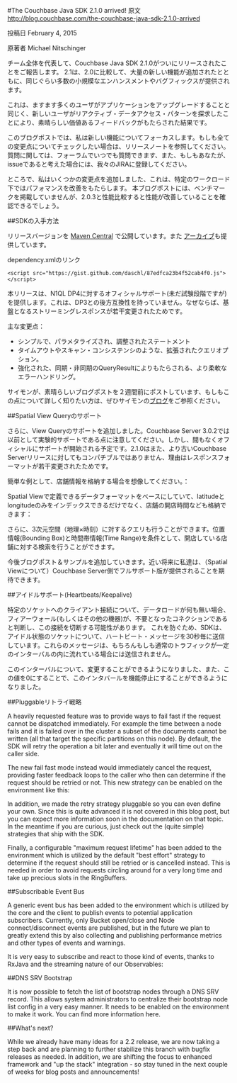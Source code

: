 #The Couchbase Java SDK 2.1.0 arrived!
原文
http://blog.couchbase.com/the-couchbase-java-sdk-2.1.0-arrived

投稿日
February 4, 2015

原著者
Michael Nitschinger

チーム全体を代表して、Couchbase Java SDK 2.1.0がついにリリースされたことをご報告します。
2.1は、2.0に比較して、大量の新しい機能が追加されたとともに、同じぐらい多数の小規模なエンハンスメントやバグフィックスが提供されます。

これは、ますます多くのユーザがアプリケーションをアップグレードすることと同じく、新しいユーザがリアクティブ・データアクセス・パターンを探求したことにより、素晴らしい価値あるフィードバックがもたらされた結果です。

このブログポストでは、私は新しい機能についてフォーカスします。もしも全ての変更点についてチェックしたい場合は、リリースノートを参照してください。質問に関しては、フォーラムでいつでも質問できます、また、もしもあなたが、issueであると考えた場合には、我々のJIRAに登録してください。

ところで、私はいくつかの変更点を追加しました、これは、特定のワークロード下ではパフォマンスを改善をもたらします。
本ブログポストには、ベンチマークを掲載していませんが、2.0.3と性能比較すると性能が改善していることを確認できるでしょう。

##SDKの入手方法


リリースバージョンを
<a href="http://search.maven.org/#artifactdetails%7Ccom.couchbase.client%7Cjava-client%7C2.1.0%7Cjar">Maven Central</a> で公開しています。また <a href="http://packages.couchbase.com/clients/java/2.1.0/Couchbase-Java-Client-2.1.0.zip">アーカイブ</a>も提供しています。

dependency.xmlのリンク
```
<script src="https://gist.github.com/daschl/87edfca23b4f52cab4f0.js"></script>
```

本リリースは、N1QL DP4に対するオフィシャルサポート(未だ試験段階ですが)を提供します。これは、DP3との後方互換性を持っていません。なぜならば、基盤となるストリーミングレスポンスが若干変更されたためです。

主な変更点：

* シンプルで、パラメタライズされ、調整されたステートメント
* タイムアウトやスキャン・コンシステンシのような、拡張されたクエリオプション。
* 強化された、同期・非同期のQueryResultによりもたらされる、より柔軟なエラーハンドリング。

サイモンが、素晴らしいブログポストを２週間前にポストしています、もしもこの点について詳しく知りたい方は、ぜひサイモンの<a href="http://blog.couchbase.com/n1ql-dp4-java-sdk">ブログ</a>をご参照ください。

##Spatial View Queryのサポート

さらに、View Queryのサポートを追加しました。Couchbase Server 3.0.2では以前として実験的サポートである点に注意してください。しかし、間もなくオフィシャルにサポートが開始される予定です。2.1.0はまた、より古いCouchbase Serverリリースに対してもコンパチブルではありません、理由はレスポンスフォーマットが若干変更されたためです。

簡単な例として、店舗情報を格納する場合を想像してください。：


Spatial Viewで定義できるデータフォーマットをベースにしていて、latitudeとlongitudeのみをインデックスできるだけでなく、店舗の開店時間なども格納できます：


さらに、3次元空間（地理×時刻）に対するクエリも行うことができます。位置情報(Bounding Box)と時間帯情報(Time Range)を条件として、開店している店舗に対する検索を行うことができます。

今後ブログポスト＆サンプルを追加していきます。近い将来に私達は、（Spatial Viewについて）Couchbase Server側でフルサポート版が提供されることを期待できます。


##アイドルサポート(Heartbeats/Keepalive)

特定のソケットへのクライアント接続について、データロードが何も無い場合、フィアーウォール(もしくはその他の機器)が、不要となったコネクションであると判断し、この接続を切断する可能性があります。
これを防ぐため、SDKは、アイドル状態のソケットについて、ハートビート・メッセージを30秒毎に送信しています。これらのメッセージは、もちろんもしも通常のトラフィックが一定のインターバルの内に流れている場合には送信されません。

このインターバルについて、変更することができるようになりました、また、この値を0にすることで、このインタバールを機能停止にすることができるようになりました。


##Pluggableリトライ戦略

A heavily requested feature was to provide ways to fail fast if the request cannot be dispatched immediately. For example the time between a node fails and it is failed over in the cluster a subset of the documents cannot be written (all that target the specific partitions on this node). By default, the SDK will retry the operation a bit later and eventually it will time out on the caller side.

The new fail fast mode instead would immediately cancel the request, providing faster feedback loops to the caller who then can determine if the request should be retried or not. This new strategy can be enabled on the environment like this:


In addition, we made the retry strategy pluggable so you can even define your own. Since this is quite advanced it is not covered in this blog post, but you can expect more information soon in the documentation on that topic. In the meantime if you are curious, just check out the (quite simple) strategies that ship with the SDK.

Finally, a configurable "maximum request lifetime" has been added to the environment which is utilized by the default "best effort" strategy to determine if the request should still be retried or is cancelled instead. This is needed in order to avoid requests circling around for a very long time and take up precious slots in the RingBuffers.

##Subscribable Event Bus

A generic event bus has been added to the environment which is utilized by the core and the client to publish events to potential application subscribers. Currently, only Bucket open/close and Node connect/disconnect events are published, but in the future we plan to greatly extend this by also collecting and publishing performance metrics and other types of events and warnings.

It is very easy to subscribe and react to those kind of events, thanks to RxJava and the streaming nature of our Observables:



##DNS SRV Bootstrap

It is now possible to fetch the list of bootstrap nodes through a DNS SRV record. This allows system administrators to centralize their bootstrap node list config in a very easy manner. It needs to be enabled on the environment to make it work. You can find more information here.

##What's next?

While we already have many ideas for a 2.2 release, we are now taking a step back and are planning to further stabilize this branch with bugfix releases as needed. In addition, we are shifting the focus to enhanced framework and "up the stack" integration - so stay tuned in the next couple of weeks for blog posts and announcements!
